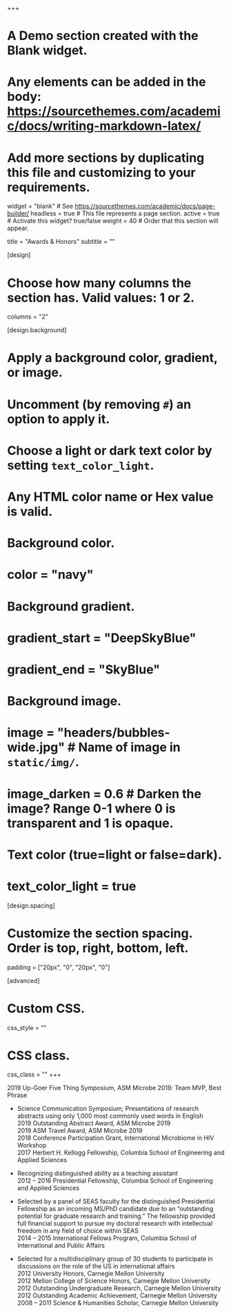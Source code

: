 +++
# A Demo section created with the Blank widget.
# Any elements can be added in the body: https://sourcethemes.com/academic/docs/writing-markdown-latex/
# Add more sections by duplicating this file and customizing to your requirements.

widget = "blank"  # See https://sourcethemes.com/academic/docs/page-builder/
headless = true  # This file represents a page section.
active = true  # Activate this widget? true/false
weight = 40  # Order that this section will appear.

title = "Awards & Honors"
subtitle = ""

[design]
  # Choose how many columns the section has. Valid values: 1 or 2.
  columns = "2"

[design.background]
  # Apply a background color, gradient, or image.
  #   Uncomment (by removing `#`) an option to apply it.
  #   Choose a light or dark text color by setting `text_color_light`.
  #   Any HTML color name or Hex value is valid.

  # Background color.
  # color = "navy"
  
  # Background gradient.
  # gradient_start = "DeepSkyBlue"
  # gradient_end = "SkyBlue"
  
  # Background image.
  # image = "headers/bubbles-wide.jpg"  # Name of image in `static/img/`.
  # image_darken = 0.6  # Darken the image? Range 0-1 where 0 is transparent and 1 is opaque.

  # Text color (true=light or false=dark).
  # text_color_light = true

[design.spacing]
  # Customize the section spacing. Order is top, right, bottom, left.
  padding = ["20px", "0", "20px", "0"]

[advanced]
 # Custom CSS. 
 css_style = ""
 
 # CSS class.
 css_class = ""
+++

2019 Up-Goer Five Thing Symposium, ASM Microbe 2019: Team MVP, Best Phrase  

* Science Communication Symposium; Presentations of research abstracts using only 1,000 most commonly used words in English  
2019 Outstanding Abstract Award, ASM Microbe 2019  
2019 ASM Travel Award, ASM Microbe 2019  
2018 Conference Participation Grant, International Microbiome in HIV Workshop  
2017 Herbert H. Kellogg Fellowship, Columbia School of Engineering and Applied Sciences  

* Recognizing distinguished ability as a teaching assistant  
2012 – 2016 Presidential Fellowship, Columbia School of Engineering and Applied Sciences  

* Selected by a panel of SEAS faculty for the distinguished Presidential Fellowship
as an incoming MS/PhD candidate due to an “outstanding potential for graduate
research and training.” The fellowship provided full financial support to pursue my
doctoral research with intellectual freedom in any field of choice within SEAS  
2014 – 2015 International Fellows Program, Columbia School of International and Public Affairs  

* Selected for a multidisciplinary group of 30 students to participate in discussions
on the role of the US in international affairs  
2012 University Honors, Carnegie Mellon University  
2012 Mellon College of Science Honors, Carnegie Mellon University  
2012 Outstanding Undergraduate Research, Carnegie Mellon University  
2012 Outstanding Academic Achievement, Carnegie Mellon University  
2008 – 2011 Science & Humanities Scholar, Carnegie Mellon University  

